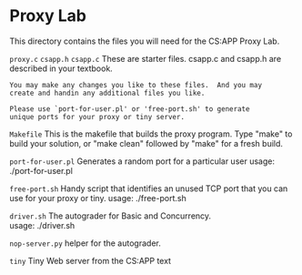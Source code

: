 # Proxy Lab

This directory contains the files you will need for the CS:APP Proxy Lab.

`proxy.c`
`csapp.h`
`csapp.c`
    These are starter files.  csapp.c and csapp.h are described in
    your textbook. 

    You may make any changes you like to these files.  And you may
    create and handin any additional files you like.

    Please use `port-for-user.pl' or 'free-port.sh' to generate
    unique ports for your proxy or tiny server. 

`Makefile`
    This is the makefile that builds the proxy program.  Type "make"
    to build your solution, or "make clean" followed by "make" for a
    fresh build. 

`port-for-user.pl`
    Generates a random port for a particular user
    usage: ./port-for-user.pl <userID>

`free-port.sh`
    Handy script that identifies an unused TCP port that you can use
    for your proxy or tiny. 
    usage: ./free-port.sh

`driver.sh`
    The autograder for Basic and Concurrency.        
    usage: ./driver.sh

`nop-server.py`
     helper for the autograder.         

`tiny`
    Tiny Web server from the CS:APP text

